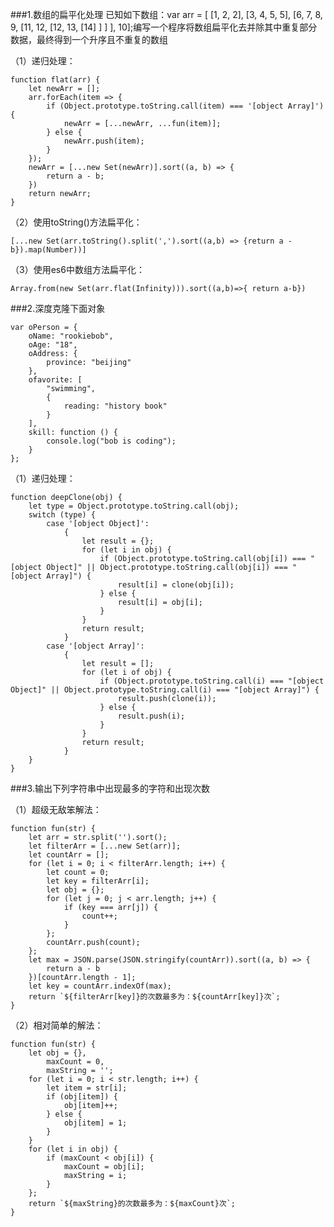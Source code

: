 ###1.数组的扁平化处理
已知如下数组：var arr = [ [1, 2, 2], [3, 4, 5, 5], [6, 7, 8, 9, [11, 12, [12, 13, [14] ] ] ], 10];编写一个程序将数组扁平化去并除其中重复部分数据，最终得到一个升序且不重复的数组

（1）递归处理：

	function flat(arr) {
	    let newArr = [];
	    arr.forEach(item => {
	        if (Object.prototype.toString.call(item) === '[object Array]') {
	            newArr = [...newArr, ...fun(item)];
	        } else {
	            newArr.push(item);
	        }
	    });
	    newArr = [...new Set(newArr)].sort((a, b) => {
	        return a - b;
	    })
	    return newArr;
	}

（2）使用toString()方法扁平化：

	[...new Set(arr.toString().split(',').sort((a,b) => {return a - b}).map(Number))]

（3）使用es6中数组方法扁平化：

	Array.from(new Set(arr.flat(Infinity))).sort((a,b)=>{ return a-b})

###2.深度克隆下面对象

	var oPerson = {
	    oName: "rookiebob",
	    oAge: "18",
	    oAddress: {
	        province: "beijing"
	    },
	    ofavorite: [
	        "swimming",
	        {
	            reading: "history book"
	        }
	    ],
	    skill: function () {
	        console.log("bob is coding");
	    }
	};

（1）递归处理：
	
	function deepClone(obj) {
	    let type = Object.prototype.toString.call(obj);
	    switch (type) {
	        case '[object Object]':
	            {
	                let result = {};
	                for (let i in obj) {
	                    if (Object.prototype.toString.call(obj[i]) === "[object Object]" || Object.prototype.toString.call(obj[i]) === "[object Array]") {
	                        result[i] = clone(obj[i]);
	                    } else {
	                        result[i] = obj[i];
	                    }
	                }
	                return result;
	            }
	        case '[object Array]':
	            {
	                let result = [];
	                for (let i of obj) {
	                    if (Object.prototype.toString.call(i) === "[object Object]" || Object.prototype.toString.call(i) === "[object Array]") {
	                        result.push(clone(i));
	                    } else {
	                        result.push(i);
	                    }
	                }
	                return result;
	            }
	    }
	}

###3.输出下列字符串中出现最多的字符和出现次数

（1）超级无敌笨解法：
	
	function fun(str) {
	    let arr = str.split('').sort();
	    let filterArr = [...new Set(arr)];
	    let countArr = [];
	    for (let i = 0; i < filterArr.length; i++) {
	        let count = 0;
	        let key = filterArr[i];
	        let obj = {};
	        for (let j = 0; j < arr.length; j++) {
	            if (key === arr[j]) {
	                count++;
	            }
	        };
	        countArr.push(count);
	    };
	    let max = JSON.parse(JSON.stringify(countArr)).sort((a, b) => {
	        return a - b
	    })[countArr.length - 1];
	    let key = countArr.indexOf(max);
	    return `${filterArr[key]}的次数最多为：${countArr[key]}次`;
	}
	
（2）相对简单的解法：

	function fun(str) {
	    let obj = {},
	        maxCount = 0,
	        maxString = '';
	    for (let i = 0; i < str.length; i++) {
	        let item = str[i];
	        if (obj[item]) {
	            obj[item]++;
	        } else {
	            obj[item] = 1;
	        }
	    }
	    for (let i in obj) {
	        if (maxCount < obj[i]) {
	            maxCount = obj[i];
	            maxString = i;
	        }
	    };
	    return `${maxString}的次数最多为：${maxCount}次`;
	}
